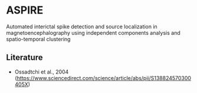 # ASPIRE

Automated interictal spike detection and source localization in magnetoencephalography using independent components analysis and spatio-temporal clustering


## Literature
* Ossadtchi et al., 2004 (https://www.sciencedirect.com/science/article/abs/pii/S138824570300405X)
